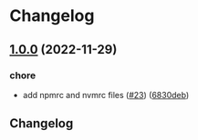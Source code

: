 # Changelog

## [1.0.0](https://github.com/gravity-ui/axios-wrapper/compare/v1.2.2...v1.0.0) (2022-11-29)


### chore

* add npmrc and nvmrc files ([#23](https://github.com/gravity-ui/axios-wrapper/issues/23)) ([6830deb](https://github.com/gravity-ui/axios-wrapper/commit/6830debffd7baa005a754d41d63a4a3c7fdd7702))

## Changelog

